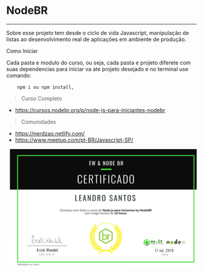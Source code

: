 # NodeBR
----------------------------------------------

Sobre esse projeto tem desde o ciclo de vida Javascript, manipulação de listas ao desenvolvimento real de aplicações em ambiente de produção. 

Como Iniciar

Cada pasta e modulo do curso, ou seja, cada pasta e projeto diferete com suas dependencias para iniciar va ate projeto desejado e no terminal use comando: 
        
        npm i ou npm install,


>Curso Completo

* https://cursos.nodebr.org/p/node-js-para-iniciantes-nodebr

>Comunidades

* https://nerdzao.netlify.com/
* https://www.meetup.com/pt-BR/Javascript-SP/




![Certificado](certificado/curso.png)
